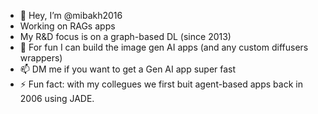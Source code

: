 - 👋 Hey, I’m @mibakh2016
- Working on RAGs apps
- My R&D focus is on a graph-based DL (since 2013)
- 💞️ For fun I can build the image gen AI apps (and any custom diffusers wrappers)
- 📫 DM me if you want to get a Gen AI app super fast
- ⚡ Fun fact: with my collegues we first buit agent-based apps back in 2006 using JADE. 

<!---
mibakh2016/mibakh2016 is a ✨ special ✨ repository because its `README.md` (this file) appears on your GitHub profile.
You can click the Preview link to take a look at your changes.
--->
